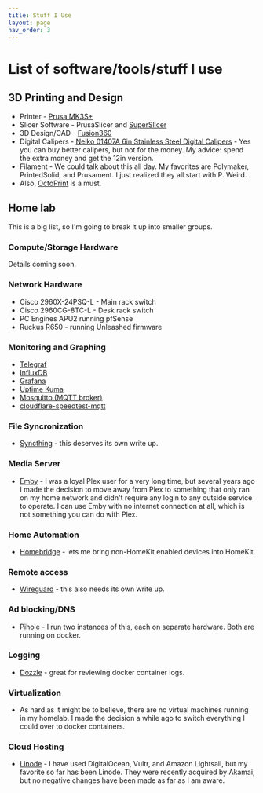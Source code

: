 ```yaml
---
title: Stuff I Use
layout: page
nav_order: 3
---
```


# List of software/tools/stuff I use

## 3D Printing and Design
- Printer - [Prusa MK3S+](https://www.prusa3d.com/category/original-prusa-i3-mk3s/)
- Slicer Software - PrusaSlicer and [SuperSlicer](https://github.com/supermerill/SuperSlicer)
- 3D Design/CAD - [Fusion360](https://www.autodesk.com/products/fusion-360/personal)
- Digital Calipers - [Neiko 01407A 6in Stainless Steel Digital Calipers](https://www.amazon.com/Neiko-01407A-Electronic-Digital-Stainless/dp/B000GSLKIW/) - Yes you can buy better calipers, but not for the money. My advice: spend the extra money and get the 12in version. 
- Filament - We could talk about this all day. My favorites are Polymaker, PrintedSolid, and Prusament. I just realized they all start with P. Weird.
- Also, [OctoPrint](https://octoprint.org/) is a must.

## Home lab
This is a big list, so I'm going to break it up into smaller groups. 

### Compute/Storage Hardware
Details coming soon.

### Network Hardware
- Cisco 2960X-24PSQ-L - Main rack switch
- Cisco 2960CG-8TC-L - Desk rack switch
- PC Engines APU2 running pfSense
- Ruckus R650 - running Unleashed firmware

### Monitoring and Graphing
- [Telegraf](https://hub.docker.com/_/telegraf)
- [InfluxDB](https://hub.docker.com/_/influxdb)
- [Grafana](https://hub.docker.com/r/grafana/grafana)
- [Uptime Kuma](https://github.com/louislam/uptime-kuma)
- [Mosquitto (MQTT broker)](https://hub.docker.com/_/eclipse-mosquitto)
- [cloudflare-speedtest-mqtt](https://github.com/ccmpbll/cloudflare-speedtest-mqtt)

### File Syncronization
- [Syncthing](https://docs.syncthing.net/) - this deserves its own write up. 

### Media Server
- [Emby](https://emby.media/) - I was a loyal Plex user for a very long time, but several years ago I made the decision to move away from Plex to something that only ran on my home network and didn't require any login to any outside service to operate. I can use Emby with no internet connection at all, which is not something you can do with Plex. 

### Home Automation
- [Homebridge](https://github.com/homebridge/docker-homebridge) - lets me bring non-HomeKit enabled devices into HomeKit. 

### Remote access
- [Wireguard](https://www.wireguard.com/) - this also needs its own write up. 

### Ad blocking/DNS
- [Pihole](https://hub.docker.com/r/pihole/pihole) - I run two instances of this, each on separate hardware. Both are running on docker.

### Logging
- [Dozzle](https://dozzle.dev/) - great for reviewing docker container logs.

### Virtualization
- As hard as it might be to believe, there are no virtual machines running in my homelab. I made the decision a while ago to switch everything I could over to docker containers. 

### Cloud Hosting
- [Linode](https://www.linode.com/) - I have used DigitalOcean, Vultr, and Amazon Lightsail, but my favorite so far has been Linode. They were recently acquired by Akamai, but no negative changes have been made as far as I am aware. 
